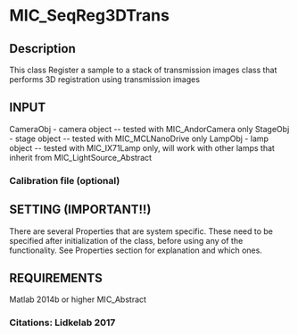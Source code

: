 # MIC_SeqReg3DTrans

## Description
This class Register a sample to a stack of transmission images class that performs 3D registration using transmission images

## INPUT
CameraObj - camera object -- tested with MIC_AndorCamera only
StageObj - stage object -- tested with MIC_MCLNanoDrive only
LampObj - lamp object -- tested with MIC_IX71Lamp only, will work
with other lamps that inherit from
MIC_LightSource_Abstract
### Calibration file (optional)

## SETTING (IMPORTANT!!)
There are several Properties that are system specific. These need
to be specified after initialization of the class, before using
any of the functionality. See Properties section for explanation
and which ones.

## REQUIREMENTS
Matlab 2014b or higher
MIC_Abstract

### Citations: Lidkelab 2017

